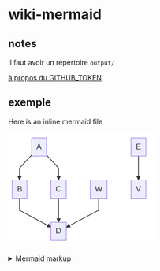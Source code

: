 # wiki-mermaid

## notes

il faut avoir un répertoire `output/`

[à propos du GITHUB_TOKEN](https://docs.github.com/en/actions/reference/authentication-in-a-workflow)

## exemple

Here is an inline mermaid file

<!-- generated by mermaid compile action - START -->
![~mermaid diagram 1~](/output/README-md-1.png)
<details>
  <summary>Mermaid markup</summary>

```mermaid
graph TD;
    A-->B;
    A-->C;
    B-->D;
    C-->D;
    W-->D;
    E-->S;
    E-->C;
```

</details>
<!-- generated by mermaid compile action - END -->
